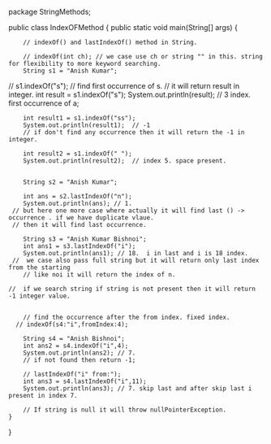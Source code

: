 package StringMethods;

public class IndexOFMethod {
    public static void main(String[] args) {

        // indexOf() and lastIndexOf() method in String.

        // indexOf(int ch); // we case use ch or string "" in this. string for flexibility to more keyword searching.
        String s1 = "Anish Kumar";
//        s1.indexOf("s");  // find first occurrence of s.
        // it will return result in integer.
        int result = s1.indexOf("s");
        System.out.println(result); // 3 index. first occurrence of a;

        int result1 = s1.indexOf("ss");
        System.out.println(result1);  // -1
        // if don't find any occurrence then it will return the -1 in integer.

        int result2 = s1.indexOf(" ");
        System.out.println(result2);  // index 5. space present.


        String s2 = "Anish Kumar";

        int ans = s2.lastIndexOf("n");
        System.out.println(ans); // 1.
     // but here one more case where actually it will find last () -> occurrence . if we have duplicate vlaue.
     // then it will find last occurrence.

        String s3 = "Anish Kumar Bishnoi";
        int ans1 = s3.lastIndexOf("i");
        System.out.println(ans1); // 18.  i in last and i is 18 index.
     //  we case also pass full string but it will return only last index from the starting
        // like noi it will return the index of n.

    //  if we search string if string is not present then it will return -1 integer value.


        // find the occurrence after the from index. fixed index.
      // indexOf(s4:"i",fromIndex:4);

        String s4 = "Anish Bishnoi";
        int ans2 = s4.indexOf("i",4);
        System.out.println(ans2); // 7.
        // if not found then return -1;

        // lastIndexOf("i" from:");
        int ans3 = s4.lastIndexOf("i",11);
        System.out.println(ans3); // 7. skip last and after skip last i present in index 7.

        // If string is null it will throw nullPointerException.
    }
}



